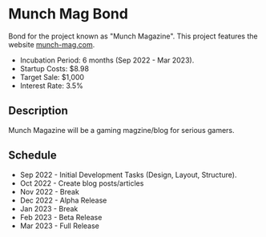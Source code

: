 # Munch Mag Bond
Bond for the project known as "Munch Magazine". This project features the website [munch-mag.com](https://munch-mag.com/).

- Incubation Period: 6 months (Sep 2022 - Mar 2023).
- Startup Costs: $8.98
- Target Sale: $1,000
- Interest Rate: 3.5%

## Description
Munch Magazine will be a gaming magzine/blog for serious gamers.

## Schedule
* Sep 2022 - Initial Development Tasks (Design, Layout, Structure).
* Oct 2022 - Create blog posts/articles
* Nov 2022 - Break
* Dec 2022 - Alpha Release
* Jan 2023 - Break
* Feb 2023 - Beta Release
* Mar 2023 - Full Release